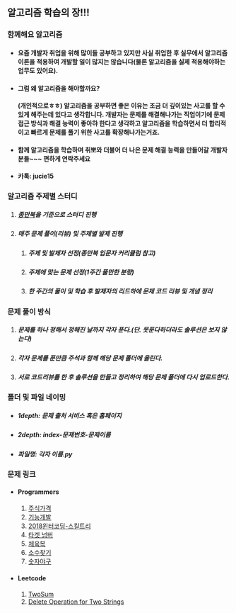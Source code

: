 ## 알고리즘 학습의 장!!!

### 함께해요 알고리즘

- #### 요즘 개발자 취업을 위해 많이들 공부하고 있지만 사실 취업한 후 실무에서 알고리즘 이론을 적용하여 개발할 일이 많지는 않습니다(물론 알고리즘을 실제 적용해야하는 업무도 있어요). 

- #### 그럼 왜 알고리즘을 해야할까요? 

  #### (개인적으로ㅎㅎ) 알고리즘을 공부하면 좋은 이유는 조금 더 깊이있는 사고를 할 수 있게 해주는데 있다고 생각합니다. 개발자는 문제를 해결해나가는 직업이기에 문제 접근 방식과 해결 능력이 좋아햐 한다고 생각하고 알고리즘을 학습하면서 더 합리적이고 빠르게 문제를 풀기 위한 사고를 확장해나가는거죠.

- #### 함께 알고리즘을 학습하며 취뽀와 더불어 더 나은 문제 해결 능력을  만들어갈 개발자분들~~~ 편하게 연락주세요 

- #### 카톡: jucie15



### 알고리즘 주제별 스터디

1. ##### [종만북](https://book.algospot.com/)을 기준으로 스터디 진행

2. ##### 매주 문제 풀이(리뷰) 및 주제별 발제 진행

   1. ##### 주제 및 발제자 선정(종만북 입문자 커리큘럼 참고)

   2. ##### 주제에 맞는 문제 선정(1주간 풀만한 분량)

   3. ##### 한 주간의 풀이 및 학습 후 발제자의 리드하에 문제 코드 리뷰 및 개념 정리



### 문제 풀이 방식
1. ##### 문제를 하나 정해서 정해진 날까지 각자 푼다.(단. 못푼다하더라도 솔루션은 보지 않는다)
2. ##### 각자 문제를 푼만큼 주석과 함께 해당 문제 폴더에 올린다.
3. ##### 서로 코드리뷰를 한 후 솔루션을 만들고 정리하여 해당 문제 폴더에 다시 업로드한다.



### 폴더 및 파일 네이밍

- ##### 1depth: 문제 출처 서비스 혹은 홈페이지

- ##### 2depth: index-문제번호-문제이름

- ##### 파일명: 각자 이름.py



### 문제 링크

- #### Programmers

  1. [주식가격](https://programmers.co.kr/learn/courses/30/lessons/42584?language=python3)
  2. [기능개발](https://programmers.co.kr/learn/courses/30/lessons/42586)
  3. [2018윈터코딩-스킬트리](https://programmers.co.kr/learn/courses/30/lessons/49993)
  4. [타겟 넘버](https://programmers.co.kr/learn/courses/30/lessons/43165)
  5. [체육복](https://programmers.co.kr/learn/courses/30/lessons/42862)
  6. [소수찾기](https://programmers.co.kr/learn/courses/30/lessons/42839)
  7. [숫자야구](https://programmers.co.kr/learn/courses/30/lessons/42841)

- #### Leetcode

  1. [TwoSum](https://leetcode.com/problems/two-sum/)
  2. [Delete Operation for Two Strings](https://leetcode.com/problems/delete-operation-for-two-strings/)

